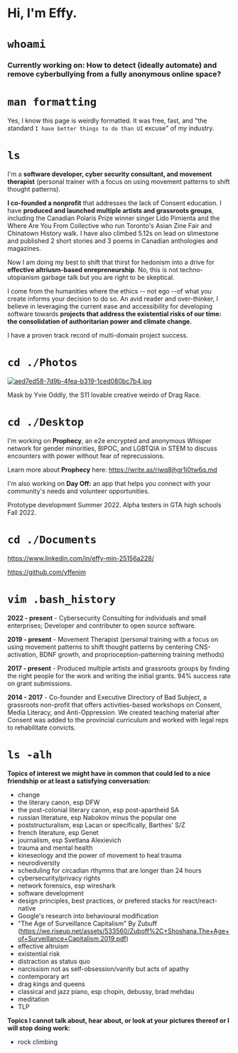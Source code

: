 # Hi, I'm Effy.
 
 
# `whoami`

### Currently working on: How to detect (ideally automate) and remove cyberbullying from a fully anonymous online space?

# `man formatting`

Yes, I know this page is weirdly formatted. It was free, fast, and "the standard `I have better things to do than UI` excuse" of my industry.

# `ls` 

I'm a **software developer, cyber security consultant, and movement therapist** (personal trainer with a focus on using movement patterns to shift thought patterns). 

**I co-founded a nonprofit** that addresses the lack of Consent education. I have **produced and launched multiple artists and grassroots groups**, including the Canadian Polaris Prize winner singer Lido Pimienta and the Where Are You From Collective who run Toronto's Asian Zine Fair and Chinatown History walk. I have also climbed 5.12s on lead on slimestone and published 2 short stories and 3 poems in Canadian anthologies and magazines.

Now I am doing my best to shift that thirst for hedonism into a drive for **effective altriusm-based enrepreneurship**. No, this is not techno-utopianism garbage talk but you are right to be skeptical. 

I come from the humanities where the ethics -- not ego --of what you create informs your decision to do so. An avid reader and over-thinker, I believe in leveraging the current ease and accessibility for developing software towards **projects that address the existential risks of our time: the consolidation of authoritarian power and climate change.**

I have a proven track record of multi-domain project success.


# `cd ./Photos`

[![aed7ed58-7d9b-4fea-b319-1ced080bc7b4.jpg](https://i.postimg.cc/cCGGFs1j/aed7ed58-7d9b-4fea-b319-1ced080bc7b4.jpg)](https://postimg.cc/8J4Y5g6B)

Mask by Yvie Oddly, the S11 lovable creative weirdo of Drag Race.


# `cd ./Desktop`

I'm working on **Prophecy**, an e2e encrypted and anonymous Whisper network for gender minorities, BIPOC, and LGBTQIA in STEM to discuss encounters with power without fear of reprecussions. 

Learn more about **Prophecy** here: https://write.as/riwq8jhgr1j0tw6q.md


I'm also working on **Day Off:** an app that helps you connect with your community's needs and volunteer opportunities. 

Prototype development Summer 2022. Alpha testers in GTA high schools Fall 2022.


# `cd ./Documents`

https://www.linkedin.com/in/effy-min-25156a228/

https://github.com/yffenim


# `vim .bash_history`

**2022 - present** - Cybersecurity Consulting for individuals and small enterprises; Developer and contributer to open source software. 

**2019 - present** - Movement Therapist (personal training with a focus on using movement patterns to shift thought patterns by centering CNS-activation, BDNF growth, and proprioception-patterning training methods)

**2017 - present** - Produced multiple artists and grassroots groups by finding the right people for the work and writing the initial grants. 94% success rate on grant submissions.

**2014 - 2017** - Co-founder and Executive Directory of Bad Subject, a grassroots non-profit that offers activities-based workshops on Consent, Media Literacy, and Anti-Oppression. We created teaching material after Consent was added to the provincial curriculum and worked with legal reps to rehabilitate convicts.


# `ls -alh`

**Topics of interest we might have in common that could led to a nice friendship or at least a satisfying conversation:**
- change
- the literary canon, esp DFW
- the post-colonial literary canon, esp post-apartheid SA
- russian literature, esp Nabokov minus the popular one
- poststructuralism, esp Lacan or specifically, Barthes' S/Z
- french literature, esp Genet
- journalism, esp Svetlana Alexievich
- trauma and mental health
- kineseology and the power of movement to heal trauma
- neurodiversity
- scheduling for circadian rthymns that are longer than 24 hours
- cybersecurity/privacy rights
- network forensics, esp wireshark
- software development
- design principles, best practices, or prefered stacks for react/react-native
- Google's research into behavioural modification
- "The Age of Surveillance Capitalism" By Zubuff (https://we.riseup.net/assets/533560/Zuboff%2C+Shoshana.The+Age+of+Surveillance+Capitalism.2019.pdf)
- effective altruism
- existential risk
- distraction as status quo
- narcissism not as self-obsession/vanity but acts of apathy
- contemporary art
- drag kings and queens
- classical and jazz piano, esp chopin, debussy, brad mehdau
- meditation
- TLP

**Topics I cannot talk about, hear about, or look at your pictures thereof or I will stop doing work:**
- rock climbing

